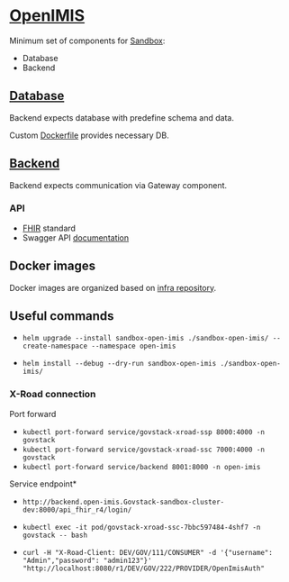 # [OpenIMIS](https://github.com/openimis) 

Minimum set of components for [Sandbox](https://github.com/GovStackWorkingGroup/sandbox):

* Database
* Backend
## [Database](https://github.com/openimis/database_postgresql) 

Backend expects database with predefine schema and data.

Custom [Dockerfile](https://github.com/openimis/database_postgresql/blob/main/Dockerfile) provides necessary DB.

## [Backend](https://github.com/openimis/openimis-be_py.git)

Backend expects communication via Gateway component.

### API

* [FHIR](https://en.wikipedia.org/wiki/Fast_Healthcare_Interoperability_Resources) standard
* Swagger API [documentation](https://dev-mssql.s1.openimis.org/api/api_fhir_r4/docs/swagger/) 


## Docker images

Docker images are organized based on [infra repository](https://github.com/GovStackWorkingGroup/sandbox-infra).

## Useful commands

* `helm upgrade --install sandbox-open-imis ./sandbox-open-imis/ --create-namespace --namespace open-imis`

* `helm install --debug --dry-run sandbox-open-imis ./sandbox-open-imis/`

### X-Road connection 

Port forward
* `kubectl port-forward service/govstack-xroad-ssp 8000:4000 -n govstack`
* `kubectl port-forward service/govstack-xroad-ssc 7000:4000 -n govstack`
* `kubectl port-forward service/backend 8001:8000 -n open-imis`

Service endpoint* 
* `http://backend.open-imis.Govstack-sandbox-cluster-dev:8000/api_fhir_r4/login/`

* `kubectl exec -it pod/govstack-xroad-ssc-7bbc597484-4shf7 -n govstack -- bash`
* `curl -H "X-Road-Client: DEV/GOV/111/CONSUMER" -d '{"username": "Admin","password": "admin123"}' "http://localhost:8080/r1/DEV/GOV/222/PROVIDER/OpenImisAuth"`
